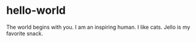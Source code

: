# hello-world
The world begins with you.
I am an inspiring human.
I like cats.
Jello is my favorite snack.
